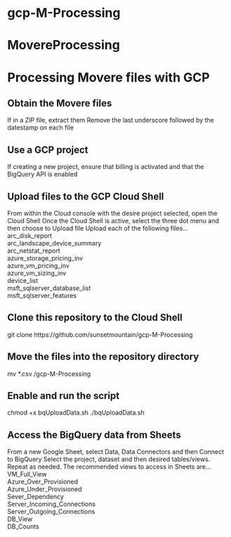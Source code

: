 # gcp-M-Processing

# MovereProcessing

<H1>Processing Movere files with GCP</H1>

<H2>Obtain the Movere files</H2>
If in a ZIP file, extract them
Remove the last underscore followed by the datestamp on each file

<H2>Use a GCP project</H2>
If creating a new project, ensure that billing is activated and that the BigQuery API is enabled

<H2>Upload files to the GCP Cloud Shell</H2>
From within the Cloud console with the desire project selected, open the Cloud Shell
Once the Cloud Shell is active, select the three dot menu and then choose to Upload file
Upload each of the following files...<br/>
arc_disk_report<br/>
arc_landscape_device_summary<br/>
arc_netstat_report<br/>
azure_storage_pricing_inv<br/>
azure_vm_pricing_inv<br/>
azure_vm_sizing_inv<br/>
device_list<br/>
msft_sqlserver_database_list<br/>
msft_sqlserver_features<br/>

<H2>Clone this repository to the Cloud Shell</H2>
git clone https://github.com/sunsetmountain/gcp-M-Processing

<H2>Move the files into the repository directory</H2>
mv *.csv /gcp-M-Processing

<H2>Enable and run the script</H2>
chmod +x bqUploadData.sh
./bqUploadData.sh

<H2>Access the BigQuery data from Sheets</H2>
From a new Google Sheet, select Data, Data Connectors and then Connect to BigQuery
Select the project, dataset and then desired tables/views. Repeat as needed. The recommended views to access in Sheets are...<br/>
VM_Full_View<br/>
Azure_Over_Provisioned<br/>
Azure_Under_Provisioned<br/>
Sever_Dependency<br/>
Server_Incoming_Connections<br/>
Server_Outgoing_Connections<br/>
DB_View<br/>
DB_Counts<br/>
